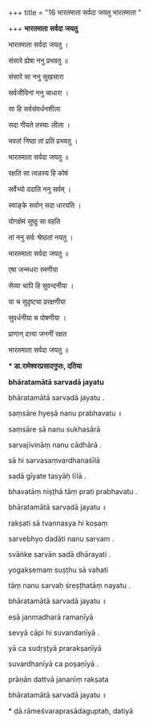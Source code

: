 +++
title = "16 भारतमाता सर्वदा जयतु भारतमाता "

+++
**भारतमाता** **सर्वदा** **जयतु**

भारतमाता सर्वदा जयतु ।

संसारे ह्येषा ननु प्रभवतु ॥

 संसारे सा ननु सुखसारा

 सर्वजीविनां ननु चाधारा ।

 सा हि सर्वसंवर्धनशीला

 सदा गीयते तस्याः लीला ।

 भवतां निष्ठा तां प्रति प्रभवतु ।

 भारतमाता सर्वदा जयतु ॥

रक्षति सा त्वन्नस्य हि कोषं

सर्वेभ्यो ददाति ननु सर्वम् ।

स्वाङ्के सर्वान् सदा धारयति ।

योगक्षेमं सुष्ठु सा वहति

तां ननु सर्वः श्रेष्ठतां नयतु ।

भारतमाता सर्वदा जयतु ॥

 एषा जन्मधरा रमणीया

 सेव्या चापि हि सुवन्दनीया ।

 या च सुदृष्ट्या प्ररक्षणीया

 सुवर्धनीया च पोषणीया ।

 प्राणान् दत्त्वा जननीं रक्षत

 भारतमाता सर्वदा जयतु ॥

**\* डा.रामेश्वरप्रसादगुप्तः, दतिया**



**bhāratamātā sarvadā jayatu**

bhāratamātā sarvadā jayatu .

saṃsāre hyeṣā nanu prabhavatu ॥

 saṃsāre sā nanu sukhasārā

 sarvajīvināṃ nanu cādhārā .

 sā hi sarvasaṃvardhanaśīlā

 sadā gīyate tasyāḥ līlā .

 bhavatāṃ niṣṭhā tāṃ prati prabhavatu .

 bhāratamātā sarvadā jayatu ॥

rakṣati sā tvannasya hi koṣaṃ

sarvebhyo dadāti nanu sarvam .

svāṅke sarvān sadā dhārayati .

yogakṣemaṃ suṣṭhu sā vahati

tāṃ nanu sarvaḥ śreṣṭhatāṃ nayatu .

bhāratamātā sarvadā jayatu ॥

 eṣā janmadharā ramaṇīyā

 sevyā cāpi hi suvandanīyā .

 yā ca sudṛṣṭyā prarakṣaṇīyā

 suvardhanīyā ca poṣaṇīyā .

 prāṇān dattvā jananīṃ rakṣata

 bhāratamātā sarvadā jayatu ॥

\* ḍā.rāmeśvaraprasādaguptaḥ, datiyā
